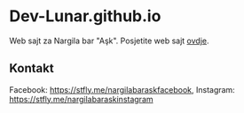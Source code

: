 # Dev-Lunar.github.io
Web sajt za Nargila bar "Aşk". Posjetite web sajt [ovdje](https://Dev-Lunar.github.io).

## Kontakt
Facebook: https://stfly.me/nargilabaraskfacebook,
Instagram: https://stfly.me/nargilabaraskinstagram
